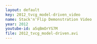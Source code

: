```yaml
---
layout: default
key: 2012_tvcg_model-driven_video
name: Stack'n'Flip Demonstration Video
year: 2012
youtube-id: a5qBmOrYS7M
file: 2012_tvcg_model-driven.avi
---
```

